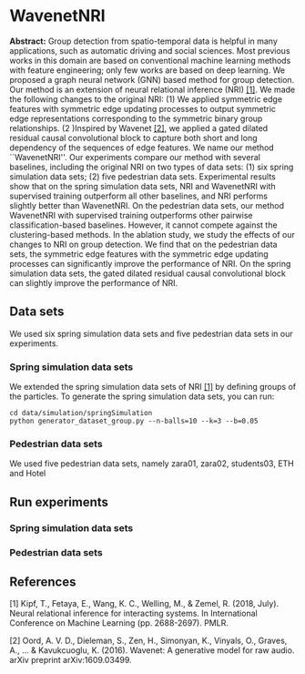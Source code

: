 # WavenetNRI

**Abstract:** Group detection from spatio-temporal data is helpful in many applications, such as automatic driving and social sciences. Most previous works in this domain are based on conventional machine learning methods with feature engineering; only few works are based on deep learning. We proposed a graph neural network (GNN) based method for group detection. Our method is an extension of neural relational inference (NRI) [[1]](#1). We made the following changes to the original NRI: (1) We applied symmetric edge features with symmetric edge updating processes to output symmetric edge representations corresponding to the symmetric binary group relationships. (2 )Inspired by Wavenet [[2]](#2), we applied a gated dilated residual causal convolutional block to capture both short and long dependency of the sequences of edge features. We name our method ``WavenetNRI''. Our experiments compare our method with several baselines, including the original NRI on two types of data sets: (1) six spring simulation data sets; (2) five pedestrian data sets. Experimental results show that on the spring simulation data sets, NRI and WavenetNRI with supervised training outperform all other baselines, and NRI performs slightly better than WavenetNRI. On the pedestrian data sets, our method WavenetNRI with supervised training outperforms other pairwise classification-based baselines. However, it cannot compete against the clustering-based methods. In the ablation study, we study the effects of our changes to NRI on group detection. We find that on the pedestrian data sets, the symmetric edge features with the symmetric edge updating processes can significantly improve the performance of NRI. On the spring simulation data sets, the gated dilated residual causal convolutional block can slightly improve the performance of NRI. 


## Data sets
We used six spring simulation data sets and five pedestrian data sets in our experiments.
### Spring simulation data sets
We extended the spring simulation data sets of NRI [[1]](#1) by defining groups of the particles. To generate the spring simulation data sets, you can run:
```
cd data/simulation/springSimulation
python generator_dataset_group.py --n-balls=10 --k=3 --b=0.05
```
### Pedestrian data sets
We used five pedestrian data sets, namely zara01, zara02, students03, ETH and Hotel

## Run experiments
### Spring simulation data sets
### Pedestrian data sets


## References
<a id="1">[1]</a>
Kipf, T., Fetaya, E., Wang, K. C., Welling, M., & Zemel, R. (2018, July). Neural relational inference for interacting systems. In International Conference on Machine Learning (pp. 2688-2697). PMLR.

<a id="2">[2]</a>
Oord, A. V. D., Dieleman, S., Zen, H., Simonyan, K., Vinyals, O., Graves, A., ... & Kavukcuoglu, K. (2016). Wavenet: A generative model for raw audio. arXiv preprint arXiv:1609.03499.
